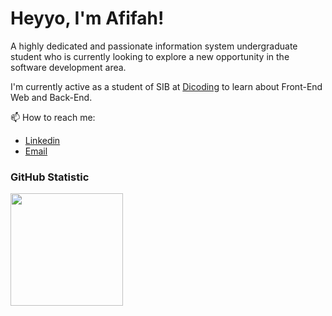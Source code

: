 # Heyyo, I'm Afifah! 

A highly dedicated and passionate information system undergraduate student who is currently looking to explore a new opportunity in the software development area.

I'm currently active as a student of SIB at [Dicoding](https://www.dicoding.com/) to learn about Front-End Web and Back-End.

📫 How to reach me:<br>
- [Linkedin](https://www.linkedin.com/in/afifahia/)
- [Email](afifahindaharini@gmail.com)

### GitHub Statistic
<p align="left">
<a href="https://github.com/aiayooo">
  <img height="180em" src="https://github-readme-stats-eight-theta.vercel.app/api?username=aiayooo&show_icons=true&theme=algolia&include_all_commits=true&count_private=true"/>
</a>
</p>
